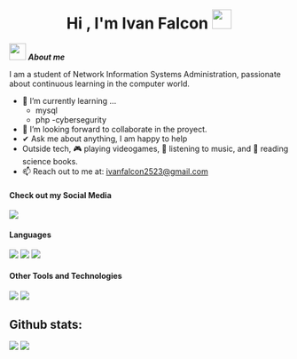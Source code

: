 <h1 align="center"><b>Hi , I'm Ivan Falcon </b><img src="https://media.giphy.com/media/hvRJCLFzcasrR4ia7z/giphy.gif" width="35"></h1>
<!--  -->

<img src = "https://github.com/7oSkaaa/7oSkaaa/blob/main/Images/about_me.gif?raw=true" width = 30px>&nbsp;***About me***

I am a student of Network Information Systems Administration, passionate about continuous learning in the computer world.
- 🌱 I’m currently learning ...
  - mysql
  - php
  -cybersegurity
- 👯 I’m looking forward to collaborate in the proyect.
- ✔ Ask me about anything, I am happy to help<br>
- Outside tech,  🎮 playing videogames, 🎵 listening to music, and 📖 reading science books.
- 📫 Reach out to me at: <a href="ivanfalcon2523@gmail.com">ivanfalcon2523@gmail.com</a>


<h4> Check out my Social Media </h4>
<a href= "https://www.instagram.com/falcones_25/">
    <img src="https://img.shields.io/badge/Instagram-%23E4405F.svg?style=for-the-badge&logo=Instagram&logoColor=white">
</a>


<h4> Languages </h4>
<span> 
  <img src="https://img.shields.io/badge/HTML5-E34F26?style=for-the-badge&logo=html5&logoColor=white">
  <img src="https://img.shields.io/badge/CSS3-1572B6?style=for-the-badge&logo=css3&logoColor=white">
  <img src="https://img.shields.io/badge/php-%23777BB4.svg?style=for-the-badge&logo=php&logoColor=white">

 


</span>


<h4> Other Tools and Technologies </h4>
<span>
  <img src="https://img.shields.io/badge/Git-F05032?style=for-the-badge&logo=git&logoColor=white">
  <img src="https://img.shields.io/badge/MySQL-00000F?style=for-the-badge&logo=mysql&logoColor=white">




</span>


<h2>Github stats:</h2> 

[![](https://github-readme-stats.vercel.app/api?username=Ivan-Falcon&show_icons=true&theme=tokyonight&hide_border=true&locale=en)](https://github.com/Ivan-Falcon)
[![](https://github-readme-streak-stats.herokuapp.com/?user=Ivan-Falcon&theme=material-palenight)](https://github.com/Ivan-Falcon)
</div>
